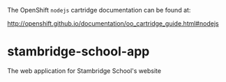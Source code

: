 The OpenShift `nodejs` cartridge documentation can be found at:

http://openshift.github.io/documentation/oo_cartridge_guide.html#nodejs

# stambridge-school-app
The web application for Stambridge School's website
